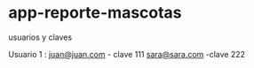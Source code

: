 # app-reporte-mascotas

usuarios y claves 

Usuario 1 :
juan@juan.com - clave 111
sara@sara.com -clave 222

